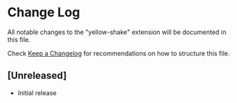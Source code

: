 # Change Log
All notable changes to the "yellow-shake" extension will be documented in this file.

Check [Keep a Changelog](http://keepachangelog.com/) for recommendations on how to structure this file.

## [Unreleased]
- Initial release
